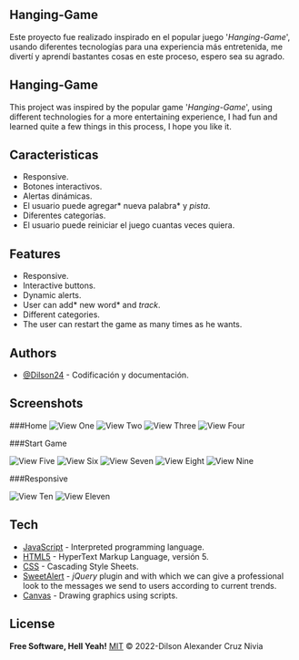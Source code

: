 ## Hanging-Game
Este proyecto fue realizado inspirado en el popular juego '*Hanging-Game*', usando diferentes tecnologías para una experiencia más entretenida, me divertí y aprendí bastantes cosas en este proceso, espero sea su agrado.

## Hanging-Game
This project was inspired by the popular game '*Hanging-Game*', using different technologies for a more entertaining experience, I had fun and learned quite a few things in this process, I hope you like it.
## Caracteristicas

- Responsive.
- Botones interactivos.
- Alertas dinámicas.
- El usuario puede agregar* nueva palabra* y *pista*.
- Diferentes categorías.
- El usuario puede reiniciar el juego cuantas veces quiera.


## Features
- Responsive.
- Interactive buttons.
- Dynamic alerts.
- User can add* new word* and *track*.
- Different categories.
- The user can restart the game as many times as he wants.
## Authors
- [@Dilson24](https://www.github.com/Dilson24) - Codificación y documentación.
## Screenshots
###Home
![View One](assets/image/view1.png "View One")
![View Two](assets/image/view2.PNG "View Two")
![View Three](assets/image/view3.PNG "View Three")
![View Four](assets/image/view4.png "View Four")

###Start Game

![View Five](assets/image/view5.png "View Five")
![View Six](assets/image/view6.png "View Six")
![View Seven](assets/image/view7.png "View Seven")
![View Eight](assets/image/view8.png "View Eight")
![View Nine](assets/image/view11.png "View Nine")

###Responsive

![View Ten](assets/image/view9.png "View Ten")
![View Eleven](assets/image/view10.png "View Eleven")

## Tech
- [JavaScript] -  Interpreted programming language.
- [HTML5] - HyperText Markup Language, versión 5.
- [CSS] - Cascading Style Sheets.
- [SweetAlert] - *jQuery* plugin and with which we can give a professional look to the messages we send to users according to current trends.
- [Canvas] - Drawing graphics using scripts.

## License
**Free Software, Hell Yeah!**
[MIT](https://choosealicense.com/licenses/mit/) © 2022-Dilson Alexander Cruz Nivia

 [JavaScript]: <https://lenguajejs.com/>
 [HTML5]: <https://lenguajehtml.com/html/>
 [CSS]: <https://lenguajecss.com/css/>
 [SweetAlert]: <https://sweetalert.js.org/>
 [Canvas]: <https://developer.mozilla.org/es/docs/Web/API/Canvas_API/Tutorial>

